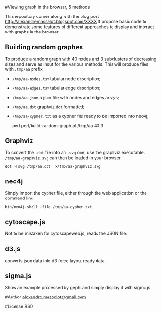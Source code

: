 #Viewing graph in the browser, 5 methods

This repository comes along with the blog post http://alexandremasselot.blogspot.com/XXXX
It propose basic code to demonstrate some features of different approaches to display and interact with graphs in the browser.


## Building random graphes
To produce a random graph with 40 nodes and 3 subclusters  of decreasing sizes and serve as input for the various methods.
This will produce files with `/tmp/aa` prefix

 + `/tmp/aa-nodes.tsv` tabular node description;
 + `/tmp/aa-edges.tsv` tabular edge description;
 + `/tmp/aa.json` a json file with nodes and edges arrays;
 + `/tmp/aa.dot` graphviz `dot` formatted;
 + `/tmp/aa-cypher.txt` as a cypher file ready to be imported into neo4j;


    perl perl/build-random-graph.pl /tmp/aa 40 3

## Graphviz

To convert the `.dot` file into an `.svg` one, use the graphviz executable. `/tmp/aa-graphviz.svg` can then be loaded in your browser.

    dot -Tsvg /tmp/aa.dot  >/tmp/aa-graphviz.svg

## neo4j
Simply import the cypher file, either through the web application or the command line

    bin/neo4j-shell -file /tmp/aa-cypher.txt

## cytoscape.js
Not to be mistaken for cytoscapeweb.js, reads the JSON file.

## d3.js
converts json data into d3 force layout ready data.


## sigma.js
Show an example processed by gephi and simply display it with sigma.js


#Author
alexandre.masselot@gmail.com

#License
BSD